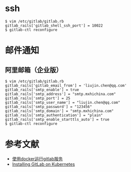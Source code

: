 

# ssh
```
$ vim /etc/gitlab/gitlab.rb
gitlab_rails['gitlab_shell_ssh_port'] = 10022
$ gitlab-ctl reconfigure
```

# 邮件通知
## 阿里邮箱（企业版）
```
$ vim /etc/gitlab/gitlab.rb
gitlab_rails['gitlab_email_from'] = 'liujin.chen@qq.com'
gitlab_rails['smtp_enable'] = true
gitlab_rails['smtp_address'] = "smtp.mxhichina.com"
gitlab_rails['smtp_port'] = 25
gitlab_rails['smtp_user_name'] = "liujin.chen@qq.com"
gitlab_rails['smtp_password'] = "123456"
gitlab_rails['smtp_domain'] = "smtp.mxhichina.com"
gitlab_rails['smtp_authentication'] = "plain"
gitlab_rails['smtp_enable_starttls_auto'] = true
$ gitlab-ctl reconfigure
```

# 参考文献
- [使用docker运行gitlab服务](http://blog.csdn.net/felix_yujing/article/details/52139070)
- [Installing GitLab on Kubernetes](http://docs.gitlab.com/ce/install/kubernetes/)
